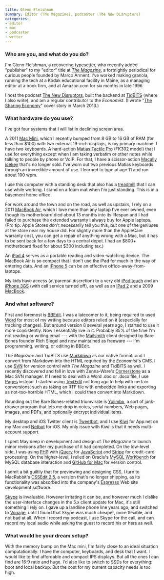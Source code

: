 ```yaml
---
title: Glenn Fleishman
summary: Editor (The Magazine), podcaster (The New Disruptors)
categories:
- editor
- mac
- podcaster
- writer
---
```


### Who are you, and what do you do?

I'm Glenn Fleishman, a recovering typesetter, who recently added "publisher" to my "editor" title at *[The Magazine](http://the-magazine.org/ "The Magazine's website.")*, a fortnightly periodical for curious people founded by Marco Arment. I've worked making granola, running the tech at a Kodak educational facility in Maine, as a managing editor at a book firm, and at Amazon.com for six months in late 1996.

I host the podcast [The New Disruptors](http://muleradio.net/newdisruptors "Glenn's podcast on Mule."), built the backend at [TidBITS](http://tidbits.com/ "The TidBITS site.") (where I also write), and am a regular contributor to the *Economist*. (I wrote "[The Sharing Economy](http://www.economist.com/news/technology-quarterly/21572914-collaborative-consumption-technology-makes-it-easier-people-rent-items "Glenn's article in The Economist.")" cover story in March 2013.)

### What hardware do you use?

I've got four systems that I will list in declining screen area.

A 2011 [Mac Mini][mac-mini], which I recently bumped from 8 GB to 16 GB of RAM (for less than $100) with two external 19-inch displays, is my primary machine. I have two keyboards. A hard-action [Matias Tactile Pro][tactile-pro] (FK302 model) that I use for everything except when I am taking verbatim or other notes while talking to people by phone or VoIP. For that, I have a scissor-action [Macally icekey][icekey] that's no longer sold. I've worn out two previous Matias keyboards through an incredible amount of use. I learned to type at age 11 and run about 100 wpm. 

I use this computer with a standing desk that also has a [treadmill][treaddesk] that I can use while working. I stand on a foam mat when I'm just standing. This is in a basement home office.

For work around the town and on the road, as well as upstairs, I rely on a 2011 [MacBook Air][macbook-air], which I love more than any laptop I've ever owned, even though its motherboard died about 13 months into its lifespan and I had failed to purchase the extended warranty I always buy for Apple laptops. (Pro tip: Apple Stores don't necessarily tell you this, but one of the geniuses at the store near my house did. For slightly more than the AppleCare warranty cost, you can get a repair of anything wrong with a Mac, but it has to be sent back for a few days to a central depot. I had an $800+ motherboard fixed for about $300 including tax.)

An [iPad 4][ipad-4] serves as a portable reading and video-watching device. The MacBook Air is so compact that I don't use the iPad for much in the way of entering data. And an [iPhone 5][iphone-5] can be an effective office-away-from-laptops.

My kids have access (at parental discretion) to a very old [iPod touch][ipod-touch] and an [iPhone 3GS][iphone-3gs] (with cell service turned off), as well as an [iPad 2][ipad-2] and a 2009 [MacBook][].

### And what software?

First and foremost is [BBEdit][]. I was a latecomer to it, being required to used [Word][] for most of my writing because editors relied on it (especially for tracking changes). But around version 8 several years ago, I started to use it more consistently. Now I essentially live in it. Probably 85% of the time I'm not reading or writing email --- with the [Mailsmith][] client designed by Bare Bones founder Rich Siegel and now maintained as freeware --- I'm programming, writing, or editing in BBEdit. 

*The Magazine* and TidBITS use [Markdown][] as our native format, and I convert from Markdown into the HTML required by the *Economist*'s CMS. I use [SVN][subversion] for version control with *The Magazine* and TidBITS as well. I recently discovered and fell in love with Zenna-Ware's [Cornerstone][] as a Mac SVN manager. If I need to deal with a Word .doc or .docx file, I use [Pages][] instead. I started using [TextEdit][] not long ago to help with certain conversions, such as taking an RTF file with embedded links and exporting as not-too-horrible HTML, which I could then convert into Markdown.

Rounding out the Bare Bones-related triumvirate is [Yojimbo][], a sort of junk-drawer program that lets me drop in notes, serial numbers, Web pages, images, and PDFs, and optionally encrypt individual items.

My desktop and iOS Twitter client is [Tweetbot][], and I use [Kiwi][] for App.net on my Mac and [Netbot][netbot-ios] for iOS. My only issue with Kiwi is that it needs multi-account support.

I spent May deep in development and design of *The Magazine* to launch minor revisions after my purchase of it had completed. On the low-level side, I was using [PHP][] with [jQuery][] for [JavaScript][] and [Stripe][] for credit-card processing. On the higher-level, I relied on Oracle's [MySQL Workbench][mysql-workbench] for MySQL database interaction and [GitHub for Mac][github-mac] for version control.

I admit a bit guiltily that for previewing and designing CSS, I turn to MacRabbit's [CSSEdit 2.5][cssedit], a version that's no longer shipping, as its functionality was absorbed into the company's [Espresso][] Web site development software.

[Skype][] is invaluable. However irritating it can be, and however much I dislike the user-interface changes in the 5.x client update for Mac, it's still something I rely on. I gave up a landline phone line years ago, and switched to [Vonage][], until I found that Skype was much cheaper, more flexible, and not bad at all. When I record my podcast, I use Skype for the call, and can record my local audio while asking the guest to record his or hers as well.

### What would be your dream setup?

With the memory bump on the Mac mini, I'm fairly close to an ideal situation computationally: I have the computer, keyboards, and desk that I want. I would like to find affordable and compact IPS displays. But all the ones I can find are 16:9 ratio and huge. I'd also like to switch to SSDs for everything: boot and local backup. But the cost for my current capacity needs is too high.

[icekey]: https://www.cnet.com/products/macally-icekey-keyboard/ "A USB keyboard."
[ipad-2]: https://www.apple.com/ipad/ "A tablet device."
[ipad-4]: https://en.wikipedia.org/wiki/IPad_(4th_generation) "A 9.7 inch iOS tablet."
[iphone-3gs]: https://en.wikipedia.org/wiki/IPhone_3GS "A 3 megapixel smartphone."
[iphone-5]: https://en.wikipedia.org/wiki/IPhone_5 "A smartphone."
[ipod-touch]: https://www.apple.com/ipod-touch/ "It's like an iPhone, without the phone bit."
[mac-mini]: https://www.apple.com/mac-mini/ "A small desktop computer."
[macbook-air]: https://www.apple.com/macbook-air/ "A very thin laptop."
[macbook]: https://en.wikipedia.org/wiki/MacBook "A laptop."
[tactile-pro]: http://www.matias.ca/tactilepro/ "A keyboard with keys like the Apple Extended keyboard."
[treaddesk]: http://asoft11239.accrisoft.com/treaddesk/ "A standing desk and treadmill."
[bbedit]: http://www.barebones.com/products/bbedit/ "A text editor for the Mac."
[cornerstone]: http://zennaware.com/cornerstone/ "A Subversion GUI for the Mac."
[cssedit]: https://www.macworld.com/article/1131901/cssedit26.html "A stylesheet editor for the Mac."
[espresso]: https://macrabbit.com/espresso/ "A single-window HTML/web tool for the Mac."
[github-mac]: https://desktop.github.com/ "A client for the versioning control service."
[javascript]: https://en.wikipedia.org/wiki/JavaScript "An interpreted scripting language."
[jquery]: http://jquery.com/ "A Javascript framework."
[kiwi]: https://kiwi-app.net/ "An App.net client for the Mac."
[mailsmith]: https://www.mailsmith.org/ "A POP email client for the Mac."
[markdown]: https://daringfireball.net/projects/markdown/ "An email-like format for marking up text."
[mysql-workbench]: https://www.mysql.com/products/workbench/ "A GUI for the database server."
[netbot-ios]: https://www.imore.com/netbot-iphone-and-ipad-review "An App.net client app."
[pages]: https://www.apple.com/pages/ "A Mac word processor and layout tool from Apple."
[php]: https://php.net/ "An interpreted scripting language."
[skype]: https://www.skype.com/en/ "Voice and video chat software."
[stripe]: https://stripe.com/ "A payment service."
[subversion]: http://subversion.tigris.org/ "A version control system."
[textedit]: https://support.apple.com/en-us/HT2523 "A text editor included with Mac OS X."
[tweetbot]: https://tapbots.com/tweetbot/mac/ "A Twitter client for the Mac."
[vonage]: https://www.vonage.com/ "A VoIP service."
[word]: https://products.office.com/en-us/word "A document editor."
[yojimbo]: http://www.barebones.com/products/Yojimbo/ "Data 'bucket' software for the Mac."
